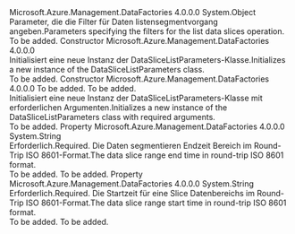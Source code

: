 <Type Name="DataSliceListParameters" FullName="Microsoft.Azure.Management.DataFactories.Models.DataSliceListParameters">
  <TypeSignature Language="C#" Value="public class DataSliceListParameters" />
  <TypeSignature Language="ILAsm" Value=".class public auto ansi beforefieldinit DataSliceListParameters extends System.Object" />
  <TypeSignature Language="DocId" Value="T:Microsoft.Azure.Management.DataFactories.Models.DataSliceListParameters" />
  <TypeSignature Language="VB.NET" Value="Public Class DataSliceListParameters" />
  <TypeSignature Language="F#" Value="type DataSliceListParameters = class" />
  <AssemblyInfo>
    <AssemblyName>Microsoft.Azure.Management.DataFactories</AssemblyName>
    <AssemblyVersion>4.0.0.0</AssemblyVersion>
  </AssemblyInfo>
  <Base>
    <BaseTypeName>System.Object</BaseTypeName>
  </Base>
  <Interfaces />
  <Docs>
    <summary>
            <span data-ttu-id="26c24-101">Parameter, die die Filter für Daten listensegmentvorgang angeben.</span><span class="sxs-lookup"><span data-stu-id="26c24-101">Parameters specifying the filters for the list data slices operation.</span></span>
            </summary>
    <remarks>To be added.</remarks>
  </Docs>
  <Members>
    <Member MemberName=".ctor">
      <MemberSignature Language="C#" Value="public DataSliceListParameters ();" />
      <MemberSignature Language="ILAsm" Value=".method public hidebysig specialname rtspecialname instance void .ctor() cil managed" />
      <MemberSignature Language="DocId" Value="M:Microsoft.Azure.Management.DataFactories.Models.DataSliceListParameters.#ctor" />
      <MemberSignature Language="VB.NET" Value="Public Sub New ()" />
      <MemberType>Constructor</MemberType>
      <AssemblyInfo>
        <AssemblyName>Microsoft.Azure.Management.DataFactories</AssemblyName>
        <AssemblyVersion>4.0.0.0</AssemblyVersion>
      </AssemblyInfo>
      <Parameters />
      <Docs>
        <summary>
            <span data-ttu-id="26c24-102">Initialisiert eine neue Instanz der DataSliceListParameters-Klasse.</span><span class="sxs-lookup"><span data-stu-id="26c24-102">Initializes a new instance of the DataSliceListParameters class.</span></span>
            </summary>
        <remarks>To be added.</remarks>
      </Docs>
    </Member>
    <Member MemberName=".ctor">
      <MemberSignature Language="C#" Value="public DataSliceListParameters (string dataSliceRangeStartTime, string dataSliceRangeEndTime);" />
      <MemberSignature Language="ILAsm" Value=".method public hidebysig specialname rtspecialname instance void .ctor(string dataSliceRangeStartTime, string dataSliceRangeEndTime) cil managed" />
      <MemberSignature Language="DocId" Value="M:Microsoft.Azure.Management.DataFactories.Models.DataSliceListParameters.#ctor(System.String,System.String)" />
      <MemberSignature Language="VB.NET" Value="Public Sub New (dataSliceRangeStartTime As String, dataSliceRangeEndTime As String)" />
      <MemberSignature Language="F#" Value="new Microsoft.Azure.Management.DataFactories.Models.DataSliceListParameters : string * string -&gt; Microsoft.Azure.Management.DataFactories.Models.DataSliceListParameters" Usage="new Microsoft.Azure.Management.DataFactories.Models.DataSliceListParameters (dataSliceRangeStartTime, dataSliceRangeEndTime)" />
      <MemberType>Constructor</MemberType>
      <AssemblyInfo>
        <AssemblyName>Microsoft.Azure.Management.DataFactories</AssemblyName>
        <AssemblyVersion>4.0.0.0</AssemblyVersion>
      </AssemblyInfo>
      <Parameters>
        <Parameter Name="dataSliceRangeStartTime" Type="System.String" />
        <Parameter Name="dataSliceRangeEndTime" Type="System.String" />
      </Parameters>
      <Docs>
        <param name="dataSliceRangeStartTime">To be added.</param>
        <param name="dataSliceRangeEndTime">To be added.</param>
        <summary>
            <span data-ttu-id="26c24-103">Initialisiert eine neue Instanz der DataSliceListParameters-Klasse mit erforderlichen Argumenten.</span><span class="sxs-lookup"><span data-stu-id="26c24-103">Initializes a new instance of the DataSliceListParameters class with required arguments.</span></span>
            </summary>
        <remarks>To be added.</remarks>
      </Docs>
    </Member>
    <Member MemberName="DataSliceRangeEndTime">
      <MemberSignature Language="C#" Value="public string DataSliceRangeEndTime { get; set; }" />
      <MemberSignature Language="ILAsm" Value=".property instance string DataSliceRangeEndTime" />
      <MemberSignature Language="DocId" Value="P:Microsoft.Azure.Management.DataFactories.Models.DataSliceListParameters.DataSliceRangeEndTime" />
      <MemberSignature Language="VB.NET" Value="Public Property DataSliceRangeEndTime As String" />
      <MemberSignature Language="F#" Value="member this.DataSliceRangeEndTime : string with get, set" Usage="Microsoft.Azure.Management.DataFactories.Models.DataSliceListParameters.DataSliceRangeEndTime" />
      <MemberType>Property</MemberType>
      <AssemblyInfo>
        <AssemblyName>Microsoft.Azure.Management.DataFactories</AssemblyName>
        <AssemblyVersion>4.0.0.0</AssemblyVersion>
      </AssemblyInfo>
      <ReturnValue>
        <ReturnType>System.String</ReturnType>
      </ReturnValue>
      <Docs>
        <summary>
            <span data-ttu-id="26c24-104">Erforderlich.</span><span class="sxs-lookup"><span data-stu-id="26c24-104">Required.</span></span> <span data-ttu-id="26c24-105">Die Daten segmentieren Endzeit Bereich im Round-Trip ISO 8601-Format.</span><span class="sxs-lookup"><span data-stu-id="26c24-105">The data slice range end time in round-trip ISO 8601 format.</span></span>
            </summary>
        <value>To be added.</value>
        <remarks>To be added.</remarks>
      </Docs>
    </Member>
    <Member MemberName="DataSliceRangeStartTime">
      <MemberSignature Language="C#" Value="public string DataSliceRangeStartTime { get; set; }" />
      <MemberSignature Language="ILAsm" Value=".property instance string DataSliceRangeStartTime" />
      <MemberSignature Language="DocId" Value="P:Microsoft.Azure.Management.DataFactories.Models.DataSliceListParameters.DataSliceRangeStartTime" />
      <MemberSignature Language="VB.NET" Value="Public Property DataSliceRangeStartTime As String" />
      <MemberSignature Language="F#" Value="member this.DataSliceRangeStartTime : string with get, set" Usage="Microsoft.Azure.Management.DataFactories.Models.DataSliceListParameters.DataSliceRangeStartTime" />
      <MemberType>Property</MemberType>
      <AssemblyInfo>
        <AssemblyName>Microsoft.Azure.Management.DataFactories</AssemblyName>
        <AssemblyVersion>4.0.0.0</AssemblyVersion>
      </AssemblyInfo>
      <ReturnValue>
        <ReturnType>System.String</ReturnType>
      </ReturnValue>
      <Docs>
        <summary>
            <span data-ttu-id="26c24-106">Erforderlich.</span><span class="sxs-lookup"><span data-stu-id="26c24-106">Required.</span></span> <span data-ttu-id="26c24-107">Die Startzeit für eine Slice Datenbereichs im Round-Trip ISO 8601-Format.</span><span class="sxs-lookup"><span data-stu-id="26c24-107">The data slice range start time in round-trip ISO 8601 format.</span></span>
            </summary>
        <value>To be added.</value>
        <remarks>To be added.</remarks>
      </Docs>
    </Member>
  </Members>
</Type>